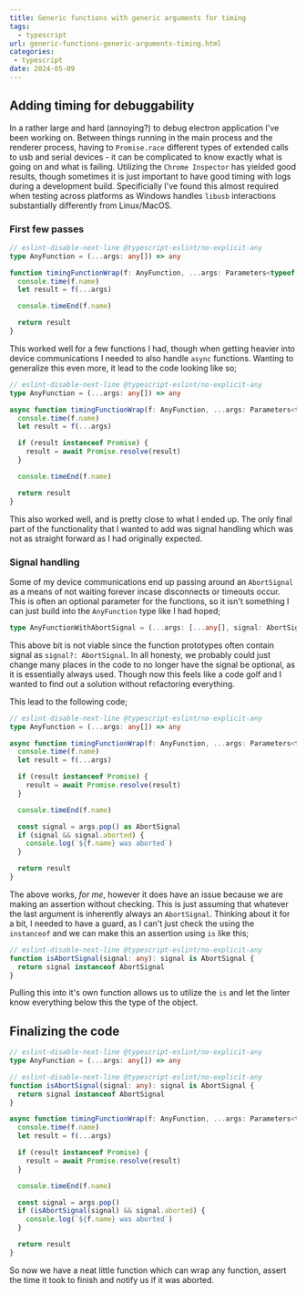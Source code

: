```yaml
---
title: Generic functions with generic arguments for timing
tags:
  - typescript
url: generic-functions-generic-arguments-timing.html
categories:
 - typescript
date: 2024-05-09
---
```


## Adding timing for debuggability
In a rather large and hard (annoying?) to debug electron application I've been working on. Between things running in the main process and the renderer process, having to `Promise.race` different types of extended calls to usb and serial devices - it can be complicated to know exactly what is going on and what is failing. Utilizing the `Chrome Inspector` has yielded good results, though sometimes it is just important to have good timing with logs during a development build. Specificially I've found this almost required when testing across platforms as Windows handles `libusb` interactions substantially differently from Linux/MacOS.

### First few passes

```typescript
// eslint-disable-next-line @typescript-eslint/no-explicit-any
type AnyFunction = (...args: any[]) => any

function timingFunctionWrap(f: AnyFunction, ...args: Parameters<typeof f>): ReturnType<typeof f> {
  console.time(f.name)
  let result = f(...args)

  console.timeEnd(f.name)

  return result
}
```

This worked well for a few functions I had, though when getting heavier into device communications I needed to also handle `async` functions. Wanting to generalize this even more, it lead to the code looking like so;

```typescript
// eslint-disable-next-line @typescript-eslint/no-explicit-any
type AnyFunction = (...args: any[]) => any

async function timingFunctionWrap(f: AnyFunction, ...args: Parameters<typeof f>): Promise<ReturnType<typeof f>> {
  console.time(f.name)
  let result = f(...args)

  if (result instanceof Promise) {
    result = await Promise.resolve(result)
  }

  console.timeEnd(f.name)

  return result
}
```

This also worked well, and is pretty close to what I ended up. The only final part of the functionality that I wanted to add was signal handling which was not as straight forward as I had originally expected.

### Signal handling

Some of my device communications end up passing around an `AbortSignal` as a means of not waiting forever incase disconnects or timeouts occur. This is often an optional parameter for the functions, so it isn't something I can just build into the `AnyFunction` type like I had hoped;
```typescript
type AnyFunctionWithAbortSignal = (...args: [...any[], signal: AbortSignal]) => any;
```

This above bit is not viable since the function prototypes often contain signal as `signal?: AbortSignal`. In all honesty, we probably could just change many places in the code to no longer have the signal be optional, as it is essentially always used. Though now this feels like a code golf and I wanted to find out a solution without refactoring everything. 

This lead to the following code;

```typescript
// eslint-disable-next-line @typescript-eslint/no-explicit-any
type AnyFunction = (...args: any[]) => any

async function timingFunctionWrap(f: AnyFunction, ...args: Parameters<typeof f>): Promise<ReturnType<typeof f>> {
  console.time(f.name)
  let result = f(...args)

  if (result instanceof Promise) {
    result = await Promise.resolve(result)
  }

  console.timeEnd(f.name)

  const signal = args.pop() as AbortSignal
  if (signal && signal.aborted) {
    console.log(`${f.name} was aborted`)
  }

  return result
}
```

The above works, _for me_, however it does have an issue because we are making an assertion without checking. This is just assuming that whatever the last argument is inherently always an `AbortSignal`. Thinking about it for a bit, I needed to have a guard, as I can't just check the using the `instanceof` and we can make this an assertion using `is` like this;

```typescript
// eslint-disable-next-line @typescript-eslint/no-explicit-any
function isAbortSignal(signal: any): signal is AbortSignal {
  return signal instanceof AbortSignal
}
```

Pulling this into it's own function allows us to utilize the `is` and let the linter know everything below this the type of the object.

## Finalizing the code

```typescript
// eslint-disable-next-line @typescript-eslint/no-explicit-any
type AnyFunction = (...args: any[]) => any

// eslint-disable-next-line @typescript-eslint/no-explicit-any
function isAbortSignal(signal: any): signal is AbortSignal {
  return signal instanceof AbortSignal
}

async function timingFunctionWrap(f: AnyFunction, ...args: Parameters<typeof f>): Promise<ReturnType<typeof f>> {
  console.time(f.name)
  let result = f(...args)

  if (result instanceof Promise) {
    result = await Promise.resolve(result)
  }

  console.timeEnd(f.name)

  const signal = args.pop()
  if (isAbortSignal(signal) && signal.aborted) {
    console.log(`${f.name} was aborted`)
  }

  return result
}
```

So now we have a neat little function which can wrap any function, assert the time it took to finish and notify us if it was aborted.
